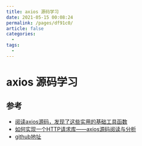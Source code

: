 ```yaml
---
title: axios 源码学习
date: 2021-05-15 00:08:24
permalink: /pages/df91c0/
article: false
categories:
  - 
tags:
  - 
---
```

# axios 源码学习



## 参考
- [阅读axios源码，发现了这些实用的基础工具函数](https://juejin.cn/post/7042610679815241758)
- [如何实现一个HTTP请求库——axios源码阅读与分析](https://juejin.cn/post/6844903602280988686)
- [github地址](https://github.com/axios/axios)